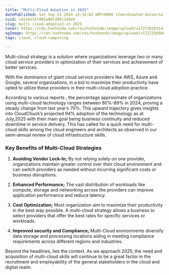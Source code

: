 ```yaml
---
title: "Multi-Cloud Adoption in 2025"
datePublished: Sat Sep 21 2024 13:34:02 GMT+0000 (Coordinated Universal Time)
cuid: cm1c6xtel001w08ld98j149vb
slug: multi-cloud-adoption-in-2025
cover: https://cdn.hashnode.com/res/hashnode/image/upload/v1727262031411/3bb2dfc7-9c7c-486d-a892-501441330621.jpeg
ogImage: https://cdn.hashnode.com/res/hashnode/image/upload/v1727256508287/1784c59f-eee4-49db-a9ed-5ccd92ce1c8f.jpeg
tags: cloud, cloud-computing

---
```


Multi-cloud strategy is a solution where organizations leverage two or many cloud service providers in optimization of their services and achievement of better services.

With the dominance of giant cloud service providers like AWS, Azure and Google, several organizations, in a bid to maximize their productivity have opted to utilize these providers in their multi-cloud adoption practice.

According to various reports , the percentage approximate of organizations using multi-cloud technology ranges between 80%-89% in 2024, proving a steady change from last year’s 70%. This upward trajectory gives insights into CloudChuck’s projected 94% adoption of the technology as at July,2025 with their main goal being business continuity and reduced downtime in service delivery. This has called for a quick need for multi-cloud skills among the cloud engineers and architects as observed in our semi-annual review of cloud infrastructure skills.

### **Key Benefits of Multi-Cloud Strategies**

1. **Avoiding Vendor Lock-In;** By not relying solely on one provider, organizations maintain greater control over their cloud environment and can switch providers as needed without incurring significant costs or business disruptions.
    
2. **Enhanced Performance;** The vast distribution of workloads like compute, storage and networking across the providers can improve application performance and reduce latency.
    
3. **Cost Optimization;** Most organization aim to maximize their productivity in the best way possible. A multi-cloud strategy allows a business to select providers that offer the best rates for specific services or workloads.
    
4. **Improved security and Compliance;** Multi-Cloud environments diversify data storage and processing locations aiding in meeting compliance requirements across different regions and industries.
    

Beyond the headlines, lies the context. As we approach 2025, the need and acquisition of multi-cloud skills will continue to be a great factor in the recruitment and employability of the general stakeholders in the cloud and digital realm.